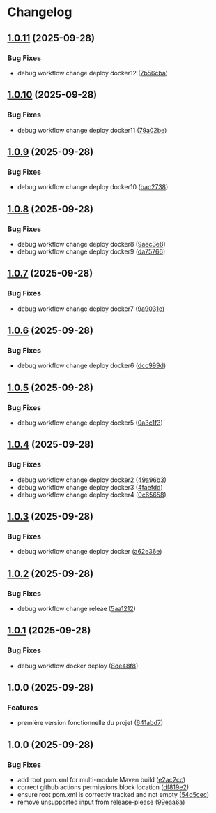 # Changelog

## [1.0.11](https://github.com/ilias50/gameStack/compare/v1.0.10...v1.0.11) (2025-09-28)


### Bug Fixes

* debug workflow change deploy docker12 ([7b56cba](https://github.com/ilias50/gameStack/commit/7b56cba84991c68c5382d918f05529120af24c29))

## [1.0.10](https://github.com/ilias50/gameStack/compare/v1.0.9...v1.0.10) (2025-09-28)


### Bug Fixes

* debug workflow change deploy docker11 ([79a02be](https://github.com/ilias50/gameStack/commit/79a02be0595c90a905bbb4ea40f4c26cadbf9abc))

## [1.0.9](https://github.com/ilias50/gameStack/compare/v1.0.8...v1.0.9) (2025-09-28)


### Bug Fixes

* debug workflow change deploy docker10 ([bac2738](https://github.com/ilias50/gameStack/commit/bac27382031be956e60ec03245d68c67a4ee0abb))

## [1.0.8](https://github.com/ilias50/gameStack/compare/v1.0.7...v1.0.8) (2025-09-28)


### Bug Fixes

* debug workflow change deploy docker8 ([9aec3e8](https://github.com/ilias50/gameStack/commit/9aec3e8a0f77349c8009301d4cb89bc996ce1679))
* debug workflow change deploy docker9 ([da75766](https://github.com/ilias50/gameStack/commit/da7576674729a15faa92240ef54be39b70a3cc14))

## [1.0.7](https://github.com/ilias50/gameStack/compare/v1.0.6...v1.0.7) (2025-09-28)


### Bug Fixes

* debug workflow change deploy docker7 ([9a9031e](https://github.com/ilias50/gameStack/commit/9a9031efbaa5800f94b0a4c142158914cc53979d))

## [1.0.6](https://github.com/ilias50/gameStack/compare/v1.0.5...v1.0.6) (2025-09-28)


### Bug Fixes

* debug workflow change deploy docker6 ([dcc999d](https://github.com/ilias50/gameStack/commit/dcc999d81805c3da7a8c0448eaf890d5ecf2a923))

## [1.0.5](https://github.com/ilias50/gameStack/compare/v1.0.4...v1.0.5) (2025-09-28)


### Bug Fixes

* debug workflow change deploy docker5 ([0a3c1f3](https://github.com/ilias50/gameStack/commit/0a3c1f3a1336f5620c972227f76089411bbbf85c))

## [1.0.4](https://github.com/ilias50/gameStack/compare/v1.0.3...v1.0.4) (2025-09-28)


### Bug Fixes

* debug workflow change deploy docker2 ([49a96b3](https://github.com/ilias50/gameStack/commit/49a96b3a9304f452526d096c25725d912b3d972c))
* debug workflow change deploy docker3 ([4faefdd](https://github.com/ilias50/gameStack/commit/4faefdd3a3df1ae37a6ab41291f8eb85af5e5870))
* debug workflow change deploy docker4 ([0c65658](https://github.com/ilias50/gameStack/commit/0c6565858488a8e1d6a9f54672470b8c62e7ed1b))

## [1.0.3](https://github.com/ilias50/gameStack/compare/v1.0.2...v1.0.3) (2025-09-28)


### Bug Fixes

* debug workflow change deploy docker ([a62e36e](https://github.com/ilias50/gameStack/commit/a62e36e87eece20ddb12b4b7453f248253fc1ae9))

## [1.0.2](https://github.com/ilias50/gameStack/compare/v1.0.1...v1.0.2) (2025-09-28)


### Bug Fixes

* debug workflow change releae ([5aa1212](https://github.com/ilias50/gameStack/commit/5aa12128c63d1b6a1d08c8838544131a07987169))

## [1.0.1](https://github.com/ilias50/gameStack/compare/v1.0.0...v1.0.1) (2025-09-28)


### Bug Fixes

* debug workflow docker deploy ([8de48f8](https://github.com/ilias50/gameStack/commit/8de48f8505b2b6e26be482af22659edbb90bd382))

## 1.0.0 (2025-09-28)


### Features

* première version fonctionnelle du projet ([641abd7](https://github.com/ilias50/gameStack/commit/641abd75e504b33101f1cc9d5f29fda9b545f5aa))

## 1.0.0 (2025-09-28)


### Bug Fixes

* add root pom.xml for multi-module Maven build ([e2ac2cc](https://github.com/ilias50/gameStack/commit/e2ac2cc5258b89f03b2186d74e3aa80ed11b1336))
* correct github actions permissions block location ([df819e2](https://github.com/ilias50/gameStack/commit/df819e2bc9e5f328dd84d1abcfba1b542872c789))
* ensure root pom.xml is correctly tracked and not empty ([54d5cec](https://github.com/ilias50/gameStack/commit/54d5cec7dddaa521d71b766b324aa60f6e892a99))
* remove unsupported input from release-please ([99eaa6a](https://github.com/ilias50/gameStack/commit/99eaa6a67d03a235c302cf2add5c70d85c491380))
